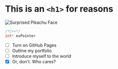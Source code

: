 # This is an `<h1>` for reasons 
![Surprised Pikachu Face](https://media.wired.com/photos/5f87340d114b38fa1f8339f9/master/w_1600%2Cc_limit/Ideas_Surprised_Pikachu_HD.jpg)
```c++
/*C++*/
int* exPointer
```
- [ ] Turn on GitHub Pages
- [ ] Outline my portfolio
- [ ] Introduce myself to the world
- [x] Or, don't.  Who cares? 
